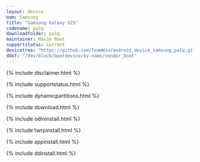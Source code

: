 ```yaml
---
layout: device
oem: Samsung
title: "Samsung Galaxy S25"
codename: pa1q
downloadfolder: pa1q
maintainer: Maxim Root
supportstatus: Current
devicetree: "https://github.com/TeamWin/android_device_samsung_pa1q.git"
ddof: "/dev/block/bootdevice/by-name/vendor_boot"
---
```


{% include disclaimer.html %}

{% include supportstatus.html %}

{% include dynamicpartitions.html %}

{% include download.html %}

{% include odininstall.html %}

{% include twrpinstall.html %}

{% include appinstall.html %}

{% include ddinstall.html %}